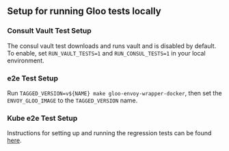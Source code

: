 ## Setup for running Gloo tests locally 

### Consult Vault Test Setup 

The consul vault test downloads and runs vault and is disabled by default. To enable, set `RUN_VAULT_TESTS=1` and `RUN_CONSUL_TESTS=1` in your local environment.

### e2e Test Setup

Run `TAGGED_VERSION=v${NAME} make gloo-envoy-wrapper-docker`, then set the `ENVOY_GLOO_IMAGE` to the `TAGGED_VERSION` name.

### Kube e2e Test Setup

Instructions for setting up and running the regression tests can be found [here](https://github.com/solo-io/gloo/tree/master/test/kube2e#regression-tests).